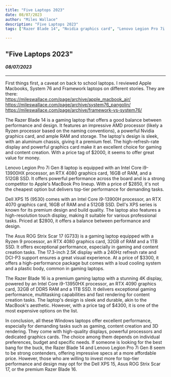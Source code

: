 ```yaml
---
title: "Five Laptops 2023"
date: 08/07/2023
author: "Miles Wallace"
description: "Five Laptops 2023"
tags: ["Razer Blade 14", "Nvidia graphics card", "Lenovo Legion Pro 7i Gen 8", "Dell XPS 15 9530", "Asus ROG Strix Scar 17 G733", "Razer Blade 16",  ]

---
```

## "Five Laptops 2023"
#### _08/07/2023_  
____
First things first, a caveat on back to school laptops. I reviewed Apple Macbooks, System 76 and Framework laptops on different stories. They are there:   
https://mileswallace.com/page/archive/apple_macbook_air/  
https://mileswallace.com/page/archive/system76_pangolin/  
https://mileswallace.com/page/archive/framework-vs-system76/     
  
The Razer Blade 14 is a gaming laptop that offers a good balance between performance and design. It features an impressive AMD processor (likely a Ryzen processor based on the naming conventions), a powerful Nvidia graphics card, and ample RAM and storage. The laptop's design is sleek, with an aluminum chassis, giving it a premium feel. The high-refresh-rate display and powerful graphics card make it an excellent choice for gaming and content creation. With a price tag of $2000, it seems to offer great value for money.

Lenovo Legion Pro 7i Gen 8 laptop is equipped with an Intel Core i9-13900HX processor, an RTX 4080 graphics card, 16GB of RAM, and a 512GB SSD. It offers powerful performance across the board and is a strong competitor to Apple's MacBook Pro lineup. With a price of $2850, it's not the cheapest option but delivers top-tier performance for demanding tasks.

Dell XPS 15 (9530) comes with an Intel Core i9-13900H processor, an RTX 4070 graphics card, 16GB of RAM and a 512GB SSD. Dell's XPS series is known for its premium design and build quality. The laptop also features a high-resolution touch display, making it suitable for various professional tasks. Priced at $2800, it offers a balance between performance and design.

The Asus ROG Strix Scar 17 (G733) is a gaming laptop equipped with a Ryzen 9 processor, an RTX 4080 graphics card, 32GB of RAM and a 1TB SSD. It offers exceptional performance, especially in gaming and content creation tasks. The 17.3-inch 2.5K display with a 240Hz refresh rate and DCI-P3 support ensures a great visual experience. At a price of $3300, it offers a high-performance package but comes with a loud cooling system and a plastic body, common in gaming laptops.

The Razer Blade 16 is a premium gaming laptop with a stunning 4K display, powered by an Intel Core i9-13950HX processor, an RTX 4090 graphics card, 32GB of DDR5 RAM and a 1TB SSD. It delivers exceptional gaming performance, multitasking capabilities and fast rendering for content creation tasks. The laptop's design is sleek and durable, akin to the MacBook's aesthetic. However, with a price tag of $4300, it is one of the most expensive options on the list.

In conclusion, all these Windows laptops offer excellent performance, especially for demanding tasks such as gaming, content creation and 3D rendering. They come with high-quality displays, powerful processors and dedicated graphics cards. The choice among them depends on individual preferences, budget and specific needs. If someone is looking for the best bang for the buck, the Razer Blade 14 and Lenovo Legion Pro 7i Gen 8 seem to be strong contenders, offering impressive specs at a more affordable price. However, those who are willing to invest more for top-tier performance and design may opt for the Dell XPS 15, Asus ROG Strix Scar 17, or the premium Razer Blade 16. 